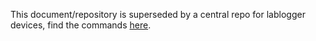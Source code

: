 This document/repository is superseded by a central repo for lablogger devices, find the commands [here](https://github.com/KopfLab/lablogger_devices/blob/master/docs/commands.md).
